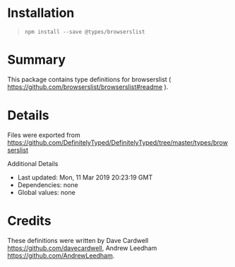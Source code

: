 # Installation
> `npm install --save @types/browserslist`

# Summary
This package contains type definitions for browserslist ( https://github.com/browserslist/browserslist#readme ).

# Details
Files were exported from https://github.com/DefinitelyTyped/DefinitelyTyped/tree/master/types/browserslist

Additional Details
 * Last updated: Mon, 11 Mar 2019 20:23:19 GMT
 * Dependencies: none
 * Global values: none

# Credits
These definitions were written by Dave Cardwell <https://github.com/davecardwell>, Andrew Leedham <https://github.com/AndrewLeedham>.
